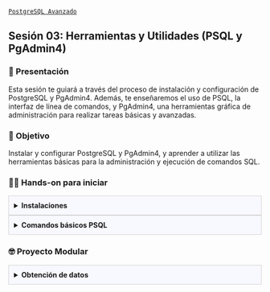 [`PostgreSQL Avanzado`](../README.md)

## Sesión 03: Herramientas y Utilidades (PSQL y PgAdmin4)

### 🌿 Presentación 

Esta sesión te guiará a través del proceso de instalación y configuración de PostgreSQL y PgAdmin4. Además, te enseñaremos el uso de PSQL, la interfaz de línea de comandos, y PgAdmin4, una herramientas gráfica de administración para realizar tareas básicas y avanzadas.

### 🎯 Objetivo

Instalar y configurar PostgreSQL y PgAdmin4, y aprender a utilizar las herramientas básicas para la administración y ejecución de comandos SQL.

### 👨‍💻 Hands-on para iniciar

<details>
<summary style= "background: ghostwhite; padding: 10px; border: 1px solid lightgray; margin: 0px;"><strong>Instalaciones</strong><br/></summary>
<br/>

#### Objetivo
Instalar PostgreSQL 16 y pgAdmin4 en un sistema operativo Windows de manera correcta y configurar las bases de datos básicas.

#### Materiales Necesarios:
- Computadora con sistema operativa Windows (versión 7 en adelante).
- Conexión a Internet
- Permisos de administración en el sistema.

#### Tiempo Estimado: 
30-45 minutos.

#### Instrucciones paso a paso

1. Abrir el navegador:
   - Abre tu navegador de preferencia (Chrome, Firefox, Edge, etc.).
  
2. Ir a la página oficinal:
   - Navega a la página oficial de PostgreSQL:   
      [https://www.postgresql.org/download/windows/](https://www.postgresql.org/download/windows/)

3. Seleccionar la versión:
   - En la sección de descarga para Windows, selecciona PostgreSQL 16.

5. Descargar el instalador:
   - Haz clic en el botón de descarga y selecciona el instalador para Windows (x86-64).
   - Guarda el archivo en una ubicación de fácil acceso en tu computadora.
 
6. Ejecutar el instalador:
   - Navega hasta la ubicación donde descargaste el archivo y haz doble clic en el instalador (`postgresql-16.x-windows-x64.exe`).
  
7. Iniciar el proceso de instalación:
   - En la ventana de bienvenida, haz clic en "Next" (Siguiente).
  
8. Seleccionar la ruta de instalación:
   - Elige la ubicación donde deseas instalar PostgreSQL (por defecto es `C:\Program Files\PostgreSQL\16`).
   - Haz clic en "Next" (Siguiente).
  
9. Seleccionar componentes:
   - Deja seleccionados todos los componentes necesarios por PostgreSQL.
   - Si pgAdmin no está incluido, procede sin seleccionarlo. Lo instalaremos en otro paso.
   - Haz clic en "Next" (Siguiente).
  
10. Elegir directorio de datos:
   - Elige la ubicación del directorio de datos donde PostgreSQL almacenará las bases de datos (por defecto es `C:\Program Files\PostgreSQL\16\data`).
   - Haz clic en "Next" (Siguiente).

11. Configurar constraseña del Superusuario (postgres):
   - Ingresa una constraseña segura para el usuario `postgres`.
   - Confirma la contraseña y haz clic en "Next" (Siguiente).

12. Configurar puerto:
   - El puerto por defecto es `5432`. Puedes dejarlo así a menos que necesites cambiarlo.
   - Haz clic en "Next" (Siguiente)

13. Seleccionar región y codificación
   - Deja las opciones por defecto (región en `default` y codificación en `UTF-8`).
   - Haz clic en "Next" (Siguiente).

14. Finalizar la instalación
   - Revisa la configuración y haz clic en "Next" (Siguiente) y luego en "Finish" (Finalizar).

15. Ir a la página de descargas de pgAdmin:
   - Navega a la página de descarga de pgAdmin: [https://www.pgadmin.org/download/](https://www.pgadmin.org/download/).

16. Seleccionar la versión de Windows:
   - Haz clic en la opción para descargar pgAdmin para Windows.

17. Descargar el instalador:
   - Descarga el instalador de pgAdmin 4 y guarda el archivo en una ubicación de fácil acceso en tu computadora.

18. Ejecutar el instalador:
   - Navega hasta la ubicación donde descargaste el archivo y haz doble clic en el instalador (`pgadmin4-x.x-x86.exe`).

19. Iniciar el proceso de instalación:
   - En la ventana de bienvenida, haz cic en "Next" (Siguiente).

20. Aceptar el acuerdo de licencia:
   - Lee y acepta el acuerdo de licencia, luego haz clic en "Next" (Siguiente).

21. Seleccionar la ruta de instalación:
   - Elige la ubicación donde deseas instalar pgAdmin 4 (por defecto es `C:\Program Files\pgAdmin 4`).
   - Haz clic en "Next" (Siguiente).

22. Seleccionar el tipo de instalación:
   - Elige "Full" (Completa) para instalación instalar todas las características de pgAdmin 4.
   - Haz clic en "Next" (Siguiente)

23. Finalizar la instalación:
   - Revisa la configuración y haz clic en "Install" (Instalar).
   - Una vez completada la instalación, haz clic en "Finish" (Finalizar).

24. Abrir pgAdmin 4:
   - Ve al menú de inicio de Windows y busca `pgAdmin 4`.
   - Abre la aplicación pgAdmin 4.

25. Conectar al servidor:
   - En pgAdmin 4, haz clic en "Servers" y luego "PostgreSQL 16".
   - Ingresa la contraseña del usuario `postgres` que configuraste durante la instalación de PostgreSQL.

26. Crear una base de datos de prueba:
   - Haz clic derecho en `Databases` y selecciona `Create -> Database`.
   - Ingresa un nombre para tu nueva base de datos y haz clic en `Save`.

27. Verifica la base de datos:
   - Expande el nodo de `Databases` para ver tu nueva base de datos y asegúrate de que esté listada correctamente.

¡Felicidades! Ahora tienes PostgreSQL 16 y pgAdmin 4 instalados y configurados en tu sistema Windows. Puedes comenzar a crear y gestionar tus bases de datos utilizando pgAdmin 4 u otras herramientas de tu preferencia.

</details>

<details>
<summary style= "background: ghostwhite; padding: 10px; border: 1px solid lightgray; margin: 0px;"><strong>Comandos básicos PSQL</strong><br/></summary>
<br/>

</details>


### 🤓 Proyecto Modular

<details>
<summary style= "background: ghostwhite; padding: 10px; border: 1px solid lightgray; margin: 0px;"><strong>Obtención de datos</strong><br/></summary>
<br/>

Con el fin de que puedas poner todo tu conocimiento en práctica a lo largo de este módulo se realizarán distintas actividades que te permitirán ir construyendo un proyecto de manera progresiva y de manera guiada por los expertos. Este proyecto será el entregable final de todo del módulo y se dividirá en las siguientes etapas:

- [x] Creación de un repositorio   
- [ ] Obtención de datos   
- [ ] Configuración del entorno SQL   
- [ ] Diseño de la base de datos
- [ ] Gestión de usuarios
- [ ] Creando una copia de seguridad
- [ ] Optimizando consultas
- [ ] Preparando un proceso de réplica y alta disponibilidad
- [ ] Preparando el monitoreo
- [ ] Migración de datos
- [ ] Presentación del proyecto

---
 
#### :dart: Avance del Proyecto 2/10: Obtención de datos

En esta segunda sesión te orientaremos en la obtención de datos para tu proyecto, con el fin de que puedas experimentar con algunas de las principales características de PostgreSQL.  

⏰ Tiempo estimado: *60 minutos*

1. Puedes trabajar en una amplia variedad de proyectos que aborden probemas del mundo real. Basado en esto te damos algunas ideas de proyectos, puedes adaptarlos a tus intereses.

   - Sistema de Gestión de Hospitales
   - Plataforma de E-commerce
   - Red Social para Profesionales
   - Gestión de Reservas de Hoteles
   - Sistema de Inventario para Tiendas
   - Portal de Publicación de Artículos Científicos
   - Aplicación de Seguimiento de Fitness
   - Sistema de Gestión de Proyectos
   - Base de Datos para una Biblioteca
   - Aplicación de Encuestas y Análisis de Datos
   - Sistema de Gestión de Empleados
   - Plataforma de Cursos Online
   - Sistema de Seguimiento de Ventas y Clientes
   - Portal de Noticias con Gestión de Usuarios
   - Aplicación de Gestión de Finanzas Personales
   - Sistema de Reservas de Restaurantes
   - Gestión de Eventos y Conferencias
   - Aplicación de Seguimiento de Tareas y Productividad
   - Sistema de Gestión de Flotas de Vehículos
   - Plataforma de Crowdfunding

2. Las ideas del punto anterior son el objetivo final del módulo. La idea es que puedas modelar la base de datos que usarás en tu proyecto.

3. Existen varias fuentes de datos de donde puedes extraer datos de manera gratuita. También puedes usar conjuntos de datos que tengas de tu trabajo o algún proyecto personal. Te recomendamos las siguientes plataformas:

   - https://www.kaggle.com/
   - https://datos.cdmx.gob.mx/
   - https://datos.gob.mx/
   - https://datos.bancomundial.org/

4. Como sugerencia busca conjuntos de datos que tengan una amplia gama de registros, no te quedes con conjuntos pequeños.

[`< Regresar`](../README.md)

